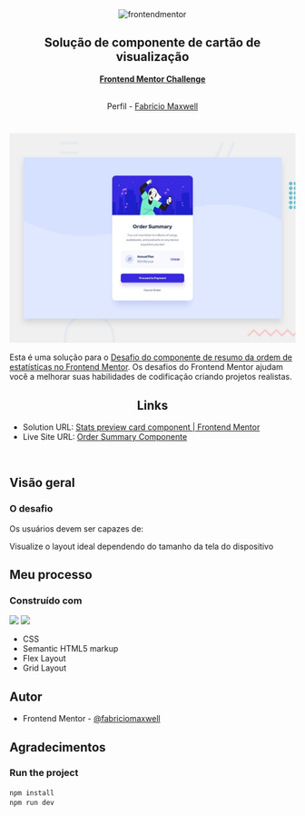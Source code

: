 <div id="top"></div>

<div align="center">

  <img src="https://www.frontendmentor.io/static/images/logo-mobile.svg" alt="frontendmentor" width="80">

  <h2 align="center">Solução de componente de cartão de visualização</h2>
  <p align="center">
    <a href="#"><strong>Frontend Mentor Challenge</strong></a>
    <br />
    <br />
  </p>
</div>

<!-- Bagdes -->
<div align="center">
  <!-- Profile -->
  <p> Perfil -
  <a href="https://www.frontendmentor.io/profile/FabricioMaxwell" target="_blank"> Fabrício Maxwell
  </a>
  </p>
</div>

#

<div align="center">

![](./design/desktop-preview.jpg)

</div>

Esta é uma solução para o [Desafio do componente de resumo da ordem de estatísticas no Frontend Mentor](https://www.frontendmentor.io/challenges/order-summary-component-QlPmajDUj). Os desafios do Frontend Mentor ajudam você a melhorar suas habilidades de codificação criando projetos realistas.

<h2 align="center">Links</h2>

- Solution URL: [Stats preview card component | Frontend Mentor](https://www.frontendmentor.io/solutions/ordersummarycomponentmain-1zuqWguRNQ)
- Live Site URL: [Order Summary Componente](https://fabriciomaxwell.github.io/order-summary-component-main/)

<br>

## Visão geral

### O desafio

Os usuários devem ser capazes de:

Visualize o layout ideal dependendo do tamanho da tela do dispositivo

## Meu processo

### Construído com

<!-- Bagdes -->

![](https://img.shields.io/badge/HTML5-E34F26?style=for-the-badge&logo=html5&logoColor=white)
![](https://img.shields.io/badge/Git-F05032?style=for-the-badge&logo=git&logoColor=white)

- CSS
- Semantic HTML5 markup
- Flex Layout
- Grid Layout


## Autor

- Frontend Mentor - [@fabriciomaxwell](https://www.frontendmentor.io/profile/FabricioMaxwell)

## Agradecimentos

### Run the project

```bash
npm install
npm run dev
```
